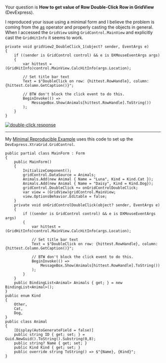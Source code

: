 Your question is **How to get value of Row Double-Click Row in GridView** (DevExpress). 

I reproduced your issue using a minimal form and I believe the problem is coming from the [as](https://learn.microsoft.com/en-us/dotnet/csharp/language-reference/operators/type-testing-and-cast#as-operator) operator and properly casting the objects in general. When I accessed the `GridView` using `GridControl.MainView` and explicitly cast the  `GridHitInfo` it seems to work.

    private void gridView2_DoubleClick_1(object? sender, EventArgs e)
    {
        if ((sender is GridControl control) && e is DXMouseEventArgs args)
        {
            var hittest = (GridHitInfo)control.MainView.CalcHitInfo(args.Location);

            // Set title bar text
            Text = $"DoubleClick on row: {hittest.RowHandle}, column: {hittest.Column.GetCaption()}";

            // BTW don't block the click event to do this.
            BeginInvoke(() =>
                MessageBox.Show(Animals[hittest.RowHandle].ToString())
            );
        }
    }

[![double-click response][1]][1]

***
My [Minimal Reproducible Example](https://stackoverflow.com/help/minimal-reproducible-example) uses this code to set up the `DevExpress.XtraGrid.GridControl`.

    public partial class MainForm : Form
    {
        public MainForm()
        {
            InitializeComponent();
            gridControl.DataSource = Animals;
            Animals.Add(new Animal { Name = "Luna", Kind = Kind.Cat });
            Animals.Add(new Animal { Name = "Daisy", Kind = Kind.Dog});
            gridControl.DoubleClick += onGridControlDoubleClick;
            var view = (GridView)gridControl.MainView;
            view.OptionsBehavior.Editable = false;
        }
        private void onGridControlDoubleClick(object? sender, EventArgs e)
        {
            if ((sender is GridControl control) && e is DXMouseEventArgs args)
            {
                var hittest = (GridHitInfo)control.MainView.CalcHitInfo(args.Location);

                // Set title bar text
                Text = $"DoubleClick on row: {hittest.RowHandle}, column: {hittest.Column.GetCaption()}";

                // BTW don't block the click event to do this.
                BeginInvoke(() =>
                    MessageBox.Show(Animals[hittest.RowHandle].ToString())
                );
            }
        }
        public BindingList<Animal> Animals { get; } = new BindingList<Animal>();
    }
    public enum Kind
    {
        Other,
        Cat,
        Dog,
    }
    public class Animal
    {
        [Display(AutoGenerateField = false)]
        public string ID { get; set; } = Guid.NewGuid().ToString().Substring(0,8);
        public string? Name { get; set; }
        public Kind Kind { get; set; }
        public override string ToString() => $"{Name}, {Kind}";
    }


  [1]: https://i.stack.imgur.com/dYSZ0.png